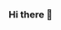### Hi there 👋

<!--
**Meskaoui786/meskaoui786** is a ✨ _special_ ✨ repository because its `README.md` (this file) appears on your GitHub profile.

                                                            A passionate web developer living in France 🇫🇷 🇪🇺

    📖 I have learned React.js and Node.js at WildCodeSchool

    � In my previous life, I had a technical Network ! let's talk about it... 

- 🔭 I’m currently working on ...
- 🌱 I’m currently learning ...
- 👯 I’m looking to collaborate on ...
- 🤔 I’m looking for help with ...
- 💬 Ask me about ...
- 📫 How to reach me: ...
- 😄 Pronouns: ...
- ⚡ Fun fact: ...
-->

